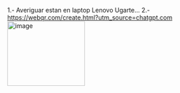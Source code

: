 1.- Averiguar estan en laptop Lenovo Ugarte... 
2.- https://webqr.com/create.html?utm_source=chatgpt.com
<img width="177" height="148" alt="image" src="https://github.com/user-attachments/assets/97336f1e-231a-45de-882b-5557918b43fe" />
